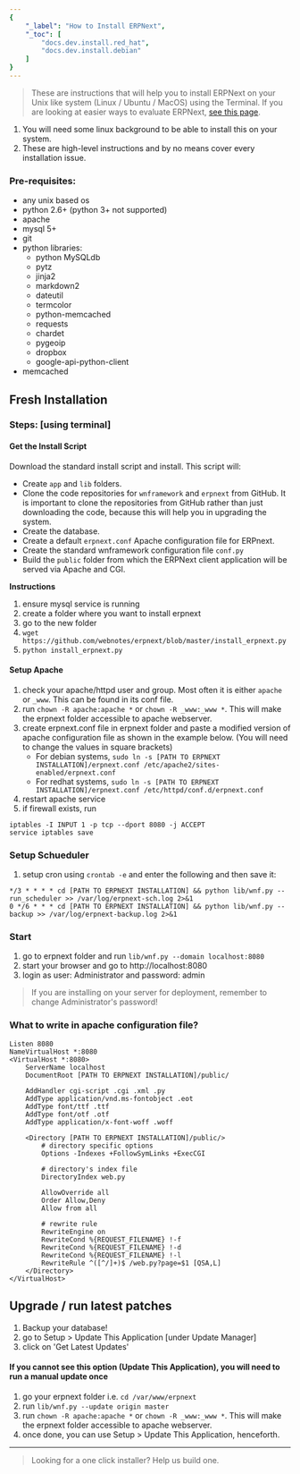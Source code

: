 ```yaml
---
{
	"_label": "How to Install ERPNext",
	"_toc": [
		"docs.dev.install.red_hat",
		"docs.dev.install.debian"
	]
}
---
```


> These are instructions that will help you to install ERPNext on your Unix like system (Linux / Ubuntu / MacOS) using the Terminal. If you are looking at easier ways to evaluate ERPNext, [see this page](docs.user.intro.try.html).

1. You will need some linux background to be able to install this on your system.
1. These are high-level instructions and by no means cover every installation issue.

### Pre-requisites:

* any unix based os
* python 2.6+ (python 3+ not supported)
* apache
* mysql 5+
* git
* python libraries:
    * python MySQLdb
    * pytz
    * jinja2
    * markdown2
    * dateutil
    * termcolor
    * python-memcached
    * requests
    * chardet
    * pygeoip
    * dropbox
    * google-api-python-client
* memcached

## Fresh Installation

### Steps: [using terminal]

#### Get the Install Script

Download the standard install script and install. This script will:

- Create `app` and `lib` folders.
- Clone the code repositories for `wnframework` and `erpnext` from GitHub. It is important to clone the repositories from GitHub rather than just downloading the code, because this will help you in upgrading the system.
- Create the database.
- Create a default `erpnext.conf` Apache configuration file for ERPnext.
- Create the standard wnframework configuration file `conf.py`
- Build the `public` folder from which the ERPNext client application will be served via Apache and CGI.

**Instructions**

1. ensure mysql service is running
1. create a folder where you want to install erpnext
1. go to the new folder
1. `wget https://github.com/webnotes/erpnext/blob/master/install_erpnext.py`
1. `python install_erpnext.py`

#### Setup Apache

1. check your apache/httpd user and group. Most often it is either `apache` or `_www`. This can be found in its conf file.
1. run `chown -R apache:apache *` or `chown -R _www:_www *`. This will make the erpnext folder accessible to apache webserver.
1. create erpnext.conf file in erpnext folder and paste a modified version of apache configuration file as shown in the example below. (You will need to change the values in square brackets)
    * For debian systems, `sudo ln -s [PATH TO ERPNEXT INSTALLATION]/erpnext.conf /etc/apache2/sites-enabled/erpnext.conf`
    * For redhat systems, `sudo ln -s [PATH TO ERPNEXT INSTALLATION]/erpnext.conf /etc/httpd/conf.d/erpnext.conf`
1. restart apache service
1. if firewall exists, run
```
iptables -I INPUT 1 -p tcp --dport 8080 -j ACCEPT
service iptables save
```

### Setup Schueduler

1. setup cron using `crontab -e` and enter the following and then save it:
```
*/3 * * * * cd [PATH TO ERPNEXT INSTALLATION] && python lib/wnf.py --run_scheduler >> /var/log/erpnext-sch.log 2>&1
0 */6 * * * cd [PATH TO ERPNEXT INSTALLATION] && python lib/wnf.py --backup >> /var/log/erpnext-backup.log 2>&1
```

### Start

1. go to erpnext folder and run `lib/wnf.py --domain localhost:8080`
1. start your browser and go to http://localhost:8080
1. login as user: Administrator and password: admin

> If you are installing on your server for deployment, remember to change Administrator's password!

### What to write in apache configuration file? 

	Listen 8080
	NameVirtualHost *:8080
	<VirtualHost *:8080>
		ServerName localhost
		DocumentRoot [PATH TO ERPNEXT INSTALLATION]/public/
		
		AddHandler cgi-script .cgi .xml .py
		AddType application/vnd.ms-fontobject .eot
		AddType font/ttf .ttf
		AddType font/otf .otf
		AddType application/x-font-woff .woff

		<Directory [PATH TO ERPNEXT INSTALLATION]/public/>
			# directory specific options
			Options -Indexes +FollowSymLinks +ExecCGI
		
			# directory's index file
			DirectoryIndex web.py
			
			AllowOverride all
			Order Allow,Deny
			Allow from all

			# rewrite rule
			RewriteEngine on
			RewriteCond %{REQUEST_FILENAME} !-f
			RewriteCond %{REQUEST_FILENAME} !-d
			RewriteCond %{REQUEST_FILENAME} !-l
			RewriteRule ^([^/]+)$ /web.py?page=$1 [QSA,L]		
		</Directory>
	</VirtualHost>

## Upgrade / run latest patches

1. Backup your database!
1. go to Setup > Update This Application [under Update Manager]
1. click on 'Get Latest Updates'


#### If you cannot see this option (Update This Application), you will need to run a manual update once

1. go your erpnext folder i.e. `cd /var/www/erpnext`
1. run `lib/wnf.py --update origin master`
1. run `chown -R apache:apache *` or `chown -R _www:_www *`. This will make the erpnext folder accessible to apache webserver.
1. once done, you can use Setup > Update This Application, henceforth.

---

> Looking for a one click installer? Help us build one.